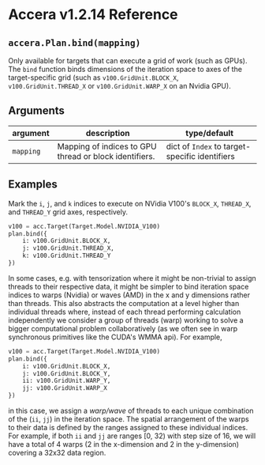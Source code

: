 [//]: # (Project: Accera)
[//]: # (Version: v1.2.14)

# Accera v1.2.14 Reference

## `accera.Plan.bind(mapping)`
Only available for targets that can execute a grid of work (such as GPUs). The `bind` function binds dimensions of the iteration space to axes of the target-specific grid (such as `v100.GridUnit.BLOCK_X`, `v100.GridUnit.THREAD_X` or `v100.GridUnit.WARP_X` on an Nvidia GPU).

## Arguments

argument | description | type/default
--- | --- | ---
`mapping` | Mapping of indices to GPU thread or block identifiers. | dict of `Index` to target-specific identifiers

## Examples

Mark the `i`, `j`, and `k` indices to execute on NVidia V100's `BLOCK_X`, `THREAD_X`, and `THREAD_Y` grid axes, respectively.

```python
v100 = acc.Target(Target.Model.NVIDIA_V100)
plan.bind({
    i: v100.GridUnit.BLOCK_X,
    j: v100.GridUnit.THREAD_X,
    k: v100.GridUnit.THREAD_Y
})
```

In some cases, e.g. with tensorization where it might be non-trivial to assign threads to their respective data, it might be simpler to bind iteration space indices to warps (Nvidia) or waves (AMD) in the x and y dimensions rather than threads. This also abstracts the computation at a level higher than individual threads where, instead of each thread performing calculation independently we consider a group of threads (warp) working to solve a bigger computational problem collaboratively (as we often see in warp synchronous primitives like the CUDA's WMMA api). For example,

```python
v100 = acc.Target(Target.Model.NVIDIA_V100)
plan.bind({
    i: v100.GridUnit.BLOCK_X,
    j: v100.GridUnit.BLOCK_Y,
    ii: v100.GridUnit.WARP_Y,
    jj: v100.GridUnit.WARP_X
})
```

in this case, we assign a *warp/wave* of threads to each unique combination of the (`ii`, `jj`) in the iteration space. The spatial arrangement of the warps to their data is defined by the ranges assigned to these individual indices. For example, if both `ii` and `jj` are ranges [0, 32) with step size of 16, we will have a total of 4 warps (2 in the x-dimension and 2 in the y-dimension) covering a 32x32 data region.

<div style="page-break-after: always;"></div>


